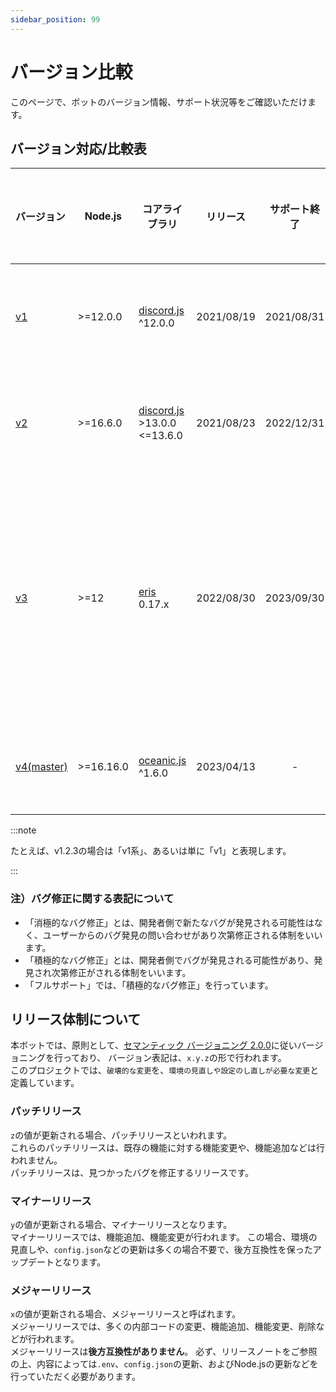 ```yaml
---
sidebar_position: 99
---
```

# バージョン比較
このページで、ボットのバージョン情報、サポート状況等をご確認いただけます。

<style>{`
.alert.alert--warning.margin-bottom--md {
  display: none;
}
`}</style>

## バージョン対応/比較表

<div class="no-wrap-table">

|バージョン                                                                        |Node.js  |コアライブラリ                                        |リリース  |サポート終了|サポート範囲                      |サポート状況                |
|:--------------------------------------------------------------------------------|---------|------------------------------------------------------|:--------:|:---------:|:-------------------------------:|:---------------------------|
|[v1](https://github.com/mtripg6666tdr/Discord-SimpleMusicBot/tree/v1)            |>=12.0.0 |[discord.js](https://discord.js.org/) ^12.0.0         |2021/08/19|2021/08/31 |-                                |:x:サポート終了             |
|[v2](https://github.com/mtripg6666tdr/Discord-SimpleMusicBot/tree/v2)            |>=16.6.0 |[discord.js](https://discord.js.org/) >13.0.0 <=13.6.0|2021/08/23|2022/12/31 |-                                |:x:サポート終了             |
|[v3](https://github.com/mtripg6666tdr/Discord-SimpleMusicBot/tree/v3)            |>=12     |[eris](https://abal.moe/Eris/) 0.17.x                 |2022/08/30|2023/09/30 |消極的なバグ修正と依存関係の更新   |:white_check_mark:サポート中|
|[v4(master)](https://github.com/mtripg6666tdr/Discord-SimpleMusicBot/tree/master)|>=16.16.0|[oceanic.js](https://oceanic.ws/) ^1.6.0              |2023/04/13|-          |フルサポート                      |:white_check_mark:サポート中|

</div>

:::note

たとえば、v1.2.3の場合は「v1系」、あるいは単に「v1」と表現します。

:::

### 注）バグ修正に関する表記について
* 「消極的なバグ修正」とは、開発者側で新たなバグが発見される可能性はなく、ユーザーからのバグ発見の問い合わせがあり次第修正される体制をいいます。
* 「積極的なバグ修正」とは、開発者側でバグが発見される可能性があり、発見され次第修正がされる体制をいいます。
* 「フルサポート」では、「積極的なバグ修正」を行っています。

## リリース体制について
本ボットでは、原則として、[セマンティック バージョニング 2.0.0](https://semver.org/lang/ja/)に従いバージョニングを行っており、
バージョン表記は、`x.y.z`の形で行われます。  
このプロジェクトでは、`破壊的な変更`を、`環境の見直しや設定のし直しが必要な変更`と定義しています。

### パッチリリース
`z`の値が更新される場合、パッチリリースといわれます。  
これらのパッチリリースは、既存の機能に対する機能変更や、機能追加などは行われません。  
パッチリリースは、見つかったバグを修正するリリースです。

### マイナーリリース
`y`の値が更新される場合、マイナーリリースとなります。  
マイナーリリースでは、機能追加、機能変更が行われます。
この場合、環境の見直しや、`config.json`などの更新は多くの場合不要で、後方互換性を保ったアップデートとなります。

### メジャーリリース
`x`の値が更新される場合、メジャーリリースと呼ばれます。  
メジャーリリースでは、多くの内部コードの変更、機能追加、機能変更、削除などが行われます。  
メジャーリリースは**後方互換性がありません**。
必ず、リリースノートをご参照の上、内容によっては`.env`、`config.json`の更新、およびNode.jsの更新などを行っていただく必要があります。



